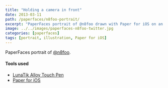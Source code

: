 ```yaml
---
title: "Holding a camera in front"
date: 2013-03-11
path: /paperfaces/n8foo-portrait/
excerpt: "PaperFaces portrait of @n8foo drawn with Paper for iOS on an iPad."
image: ../../images/paperfaces-n8foo-twitter.jpg
categories: [paperfaces]
tags: [portrait, illustration, Paper for iOS]
---
```


PaperFaces portrait of [@n8foo](https://twitter.com/n8foo).

#### Tools used

- [LunaTik Alloy Touch Pen](https://www.amazon.com/gp/product/B00821TR7G/ref=as_li_ss_tl?ie=UTF8&tag=mademist-20&linkCode=as2&camp=1789&creative=390957&creativeASIN=B00821TR7G)
- [Paper for iOS](https://paper.bywetransfer.com/)
